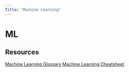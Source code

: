 ```yaml
---
Title: "Machine Learning" 
---
```


# ML

## Resources

[Machine Learning Glossary](https://ml-cheatsheet.readthedocs.io/en/latest/)
[Machine Learning Cheatsheet](https://github.com/soulmachine/machine-learning-cheat-sheet)
